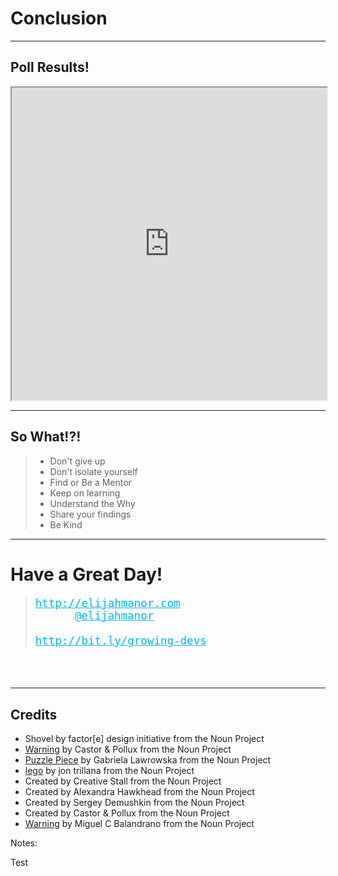 # Conclusion
<!-- .slide: data-state="Slide-title" data-background="./img/beach.jpg" -->

------

## Poll Results!
<!-- .slide: data-title="Conclusion" data-state="Slide-background title Slide-blockquote" data-background="./img/beach.jpg" -->

<iframe src="http://www.sli.do/event/cqcy4v1h/wall" style="width: 100%; height: 500px;"></iframe>

------

## So What!?!
<!-- .slide: data-title="Conclusion" data-state="Slide-title Slide-blockquote Slide-background title" data-background="./img/beach.jpg" -->

> * Don't give up  <!-- .element: class="fragment" -->
> * Don't isolate yourself  <!-- .element: class="fragment" -->
> * Find or Be a Mentor  <!-- .element: class="fragment" -->
> * Keep on learning  <!-- .element: class="fragment" -->
> * Understand the Why <!-- .element: class="fragment" -->
> * Share your findings  <!-- .element: class="fragment" -->
> * Be Kind  <!-- .element: class="fragment" -->

------

# Have a Great Day!
<!-- .slide: data-title="Conclusion" data-state="Slide-title Slide-blockquote Slide-background title" data-background="./img/beach.jpg" -->

<blockquote style="width: 825px;">
<pre style="font-size: 1.25em; box-shadow: none;">
<a href="http://elijahmanor.com" style="margin-left: 0; color: #01B7EE !important;">http://elijahmanor.com</a>
<a href="http://twitter.com/elijahmanor" style="margin-left: 3.6em; color: #01B7EE !important">@elijahmanor</a>
<!-- <a href="mailto:elijahmanor@gmail.com" style="position: absolute; left: 6.1em;">elijahmanor@gmail.com</a> -->
<a href="http://bit.ly/growing-devs" style="margin-left: o; color: #01B7EE !important">http://bit.ly/growing-devs</a>
</pre>
</blockquote>

<h3 data-store="conclusion-social" contenteditable></h3>

------

## Credits

* Shovel by factor[e] design initiative from the Noun Project
* [Warning](https://thenounproject.com/term/warning/32390/) by Castor & Pollux from the Noun Project
* [Puzzle Piece](https://thenounproject.com/term/puzzle-piece/170505/) by Gabriela Lawrowska from the Noun Project
* [lego](https://thenounproject.com/term/lego/3427/) by jon trillana from the Noun Project
* Created by Creative Stall from the Noun Project
* Created by Alexandra Hawkhead from the Noun Project
* Created by Sergey Demushkin from the Noun Project
* Created by Castor &amp; Pollux from the Noun Project
* [Warning](https://thenounproject.com/search/?q=warning&i=58694) by Miguel C Balandrano from the Noun Project

<!--
<a data-flickr-embed="true" href="https://www.flickr.com/photos/bump/3806115100/in/photolist-6Nkkq9-mQvnC-6axTqb-9vih9s-ak4YeC-6atKnF-6axVf9-7NudQf-22TEKo-4ExMSU-djU3ad-ak2bTZ-dNMDKu-bnxxi3-6atLS2-9gE7jc-68e5F9-bMfsNZ-4a9Ghu-dNMDQb-ant1UG-dNMDNJ-anqcbk-6RxFG5-4TSe4u-diUhJe-8xJ8zB-e7iU15-9QAU6-gthiTp-4rZCji-35ofCb-FXw2B-xq1Kn-5NZN1r-4Ts5f8-6RxC8U-4sUww6-emDrqB-4FkDGp-98ssPo-covioQ-689jpt-97XRzu-xUAcA-9WfrT2-68a4dp-o44Kx-covs2f-By9FW" title="Hello My Name Is....  221/365"><img src="https://farm3.staticflickr.com/2438/3806115100_d200cdbd1c_b.jpg" width="1024" height="683" alt="Hello My Name Is....  221/365"></a><script async src="//embedr.flickr.com/assets/client-code.js" charset="utf-8"></script>
-->

Notes:

Test

